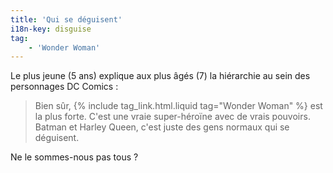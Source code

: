 ```yaml
---
title: 'Qui se déguisent'
i18n-key: disguise
tag:
    - 'Wonder Woman'
---
```


Le plus jeune (5 ans) explique aux plus âgés (7) la hiérarchie au sein des personnages DC Comics : 

> Bien sûr, {% include tag_link.html.liquid tag="Wonder Woman" %} est la plus forte. C'est une vraie super-héroïne avec de vrais pouvoirs. Batman et Harley Queen, c'est juste des gens normaux qui se déguisent.

Ne le sommes-nous pas tous ?
